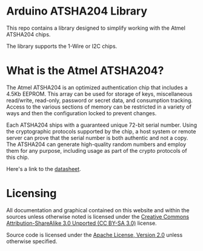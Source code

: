 # Arduino ATSHA204 Library
This repo contains a library designed to simplify working with the Atmel ATSHA204 chips.

The library supports the 1-Wire or I2C chips.

# What is the Atmel ATSHA204?
The Atmel ATSHA204 is an optimized authentication chip that includes a 4.5Kb EEPROM. This array can be used for storage of keys, miscellaneous read/write, read-only, password or secret data, and consumption tracking. Access to the various sections of memory can be restricted in a variety of ways and then the configuration locked to prevent changes.

Each ATSHA204 ships with a guaranteed unique 72-bit serial number. Using the cryptographic protocols supported by the chip, a host system or remote server can prove that the serial number is both authentic and not a copy. The ATSHA204 can generate high-quality random numbers and employ them for any purpose, including usage as part of the crypto protocols of this chip.

Here's a link to the [datasheet](http://www.atmel.com/Images/doc8740.pdf).

# Licensing
All documentation and graphical contained on this website and within the sources unless otherwise noted is licensed under the 
[Creative Commons Attribution-ShareAlike 3.0 Unported (CC BY-SA 3.0)](http://creativecommons.org/licenses/by-sa/3.0/deed.en_US) license.

Source code is licensed under the [Apache License, Version 2.0](http://www.apache.org/licenses/LICENSE-2.0.html) unless otherwise specified.